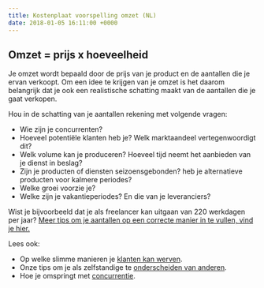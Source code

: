 ```yaml
---
title: Kostenplaat voorspelling omzet (NL)
date: 2018-01-05 16:11:00 +0000
---
```

## Omzet = prijs x **hoeveelheid**

Je omzet wordt bepaald door de prijs van je product en de aantallen die je ervan verkoopt. Om een idee te krijgen van je omzet is het daarom belangrijk dat je ook een realistische schatting maakt van de aantallen die je gaat verkopen.

Hou in de schatting van je aantallen rekening met volgende vragen:

* Wie zijn je concurrenten?
* Hoeveel potentiële klanten heb je? Welk marktaandeel vertegenwoordigt dit?
* Welk volume kan je produceren? Hoeveel tijd neemt het aanbieden van je dienst in beslag?
* Zijn je producten of diensten seizoensgebonden? heb je alternatieve producten voor kalmere periodes?
* Welke groei voorzie je?
* Welke zijn je vakantieperiodes? En die van je leveranciers?

Wist je bijvoorbeeld dat je als freelancer kan uitgaan van 220 werkdagen per jaar? [Meer tips om je aantallen op een correcte manier in te vullen, vind je hier.](https://www.xerius.be/blog/checklist-hoe-schat-je-je-prijzen-en-inkomsten-beter-in )

Lees ook:

* Op welke slimme manieren je [klanten kan werven](http://www.xerius.be/blog/marketing-voor-starters-6-slimme-manieren-om-klanten-te-werven).
* Onze tips om je als zelfstandige te [onderscheiden van anderen](http://www.xerius.be/blog/personal-branding-hoe-onderscheid-ik-me-als-zelfstandige-van-de-anderen).
* Hoe je omspringt met [concurrentie](https://www.xerius.be/blog/omgaan-met-concurrentie).